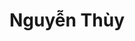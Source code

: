 ---
layout: album_gallery
resource: instagram
title: "Nguyễn Thùy"
description: "Instagram albums of Nguyễn Thùy</br>. Username: luc.thuyy"
active: gallery
images:
- image_path: /luc.thuyy/-1/20250307_211237_482747086_18400026946103589_5412061158289919229_n.jpg
  gallery-folder: /gallery/luc.thuyy/-1/
  gallery-name: -1
  gallery-date: April 2025
- image_path: /luc.thuyy/0/20240331_210157_434977566_941937213926207_8298643077053736890_n.jpg
  gallery-folder: /gallery/luc.thuyy/0/
  gallery-name: 0
  gallery-date: April 2025
- image_path: /luc.thuyy/1/20250131_152008_475874827_18394908775103589_5642561833316678215_n.jpg
  gallery-folder: /gallery/luc.thuyy/1/
  gallery-name: 1
  gallery-date: April 2025
- image_path: /luc.thuyy/2/20240901_204902_457792659_500593586027018_957974515192731437_n.jpg
  gallery-folder: /gallery/luc.thuyy/2/
  gallery-name: 2
  gallery-date: April 2025
- image_path: /luc.thuyy/3/20230201_212201_328098471_508681151177446_8350423927142173076_n.jpg
  gallery-folder: /gallery/luc.thuyy/3/
  gallery-name: 3
  gallery-date: April 2025
- image_path: /luc.thuyy/4/20230531_181856_350511164_647160933453661_5270872307163852523_n.jpg
  gallery-folder: /gallery/luc.thuyy/4/
  gallery-name: 4
  gallery-date: April 2025
- image_path: /luc.thuyy/5/20240312_223429_432834294_448314594300429_5447782258272937417_n.jpg
  gallery-folder: /gallery/luc.thuyy/5/
  gallery-name: 5
  gallery-date: April 2025
---